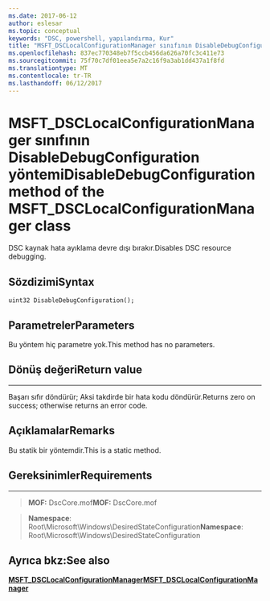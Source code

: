 ```yaml
---
ms.date: 2017-06-12
author: eslesar
ms.topic: conceptual
keywords: "DSC, powershell, yapılandırma, Kur"
title: "MSFT_DSCLocalConfigurationManager sınıfının DisableDebugConfiguration yöntemi"
ms.openlocfilehash: 837ec770348eb7f5ccb456da626a70fc3c411e73
ms.sourcegitcommit: 75f70c7df01eea5e7a2c16f9a3ab1dd437a1f8fd
ms.translationtype: MT
ms.contentlocale: tr-TR
ms.lasthandoff: 06/12/2017
---
```

# <a name="disabledebugconfiguration-method-of-the-msftdsclocalconfigurationmanager-class"></a><span data-ttu-id="e5c72-103">MSFT_DSCLocalConfigurationManager sınıfının DisableDebugConfiguration yöntemi</span><span class="sxs-lookup"><span data-stu-id="e5c72-103">DisableDebugConfiguration method of the MSFT_DSCLocalConfigurationManager class</span></span>

<span data-ttu-id="e5c72-104">DSC kaynak hata ayıklama devre dışı bırakır.</span><span class="sxs-lookup"><span data-stu-id="e5c72-104">Disables DSC resource debugging.</span></span>

<a name="syntax"></a><span data-ttu-id="e5c72-105">Sözdizimi</span><span class="sxs-lookup"><span data-stu-id="e5c72-105">Syntax</span></span>
------

```mof
uint32 DisableDebugConfiguration();
```

<a name="parameters"></a><span data-ttu-id="e5c72-106">Parametreler</span><span class="sxs-lookup"><span data-stu-id="e5c72-106">Parameters</span></span>
----------

<span data-ttu-id="e5c72-107">Bu yöntem hiç parametre yok.</span><span class="sxs-lookup"><span data-stu-id="e5c72-107">This method has no parameters.</span></span>

## <a name="return-value"></a><span data-ttu-id="e5c72-108">Dönüş değeri</span><span class="sxs-lookup"><span data-stu-id="e5c72-108">Return value</span></span>
------------

<span data-ttu-id="e5c72-109">Başarı sıfır döndürür; Aksi takdirde bir hata kodu döndürür.</span><span class="sxs-lookup"><span data-stu-id="e5c72-109">Returns zero on success; otherwise returns an error code.</span></span>

## <a name="remarks"></a><span data-ttu-id="e5c72-110">Açıklamalar</span><span class="sxs-lookup"><span data-stu-id="e5c72-110">Remarks</span></span>

<span data-ttu-id="e5c72-111">Bu statik bir yöntemdir.</span><span class="sxs-lookup"><span data-stu-id="e5c72-111">This is a static method.</span></span>

## <a name="requirements"></a><span data-ttu-id="e5c72-112">Gereksinimler</span><span class="sxs-lookup"><span data-stu-id="e5c72-112">Requirements</span></span>
------------
><span data-ttu-id="e5c72-113">**MOF:** DscCore.mof</span><span class="sxs-lookup"><span data-stu-id="e5c72-113">**MOF:** DscCore.mof</span></span>

><span data-ttu-id="e5c72-114">**Namespace**: Root\Microsoft\Windows\DesiredStateConfiguration</span><span class="sxs-lookup"><span data-stu-id="e5c72-114">**Namespace**: Root\Microsoft\Windows\DesiredStateConfiguration</span></span>


## <a name="see-also"></a><span data-ttu-id="e5c72-115">Ayrıca bkz:</span><span class="sxs-lookup"><span data-stu-id="e5c72-115">See also</span></span>


[<span data-ttu-id="e5c72-116">**MSFT_DSCLocalConfigurationManager**</span><span class="sxs-lookup"><span data-stu-id="e5c72-116">**MSFT_DSCLocalConfigurationManager**</span></span>](msft-dsclocalconfigurationmanager.md)

 

 



